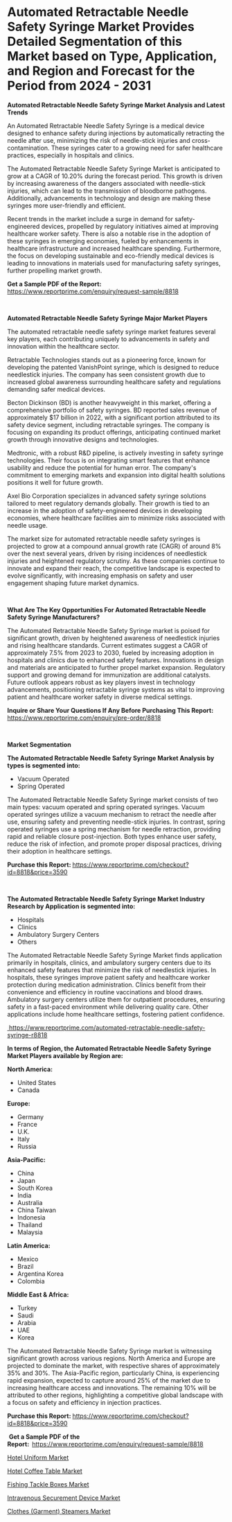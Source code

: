 <p><h1>Automated Retractable Needle Safety Syringe Market Provides Detailed Segmentation of this Market based on Type, Application, and Region and Forecast for the Period from 2024 - 2031</h1></p><p><strong>Automated Retractable Needle Safety Syringe Market Analysis and Latest Trends</strong></p>
<p><p>An Automated Retractable Needle Safety Syringe is a medical device designed to enhance safety during injections by automatically retracting the needle after use, minimizing the risk of needle-stick injuries and cross-contamination. These syringes cater to a growing need for safer healthcare practices, especially in hospitals and clinics.</p><p>The Automated Retractable Needle Safety Syringe Market is anticipated to grow at a CAGR of 10.20% during the forecast period. This growth is driven by increasing awareness of the dangers associated with needle-stick injuries, which can lead to the transmission of bloodborne pathogens. Additionally, advancements in technology and design are making these syringes more user-friendly and efficient.</p><p>Recent trends in the market include a surge in demand for safety-engineered devices, propelled by regulatory initiatives aimed at improving healthcare worker safety. There is also a notable rise in the adoption of these syringes in emerging economies, fueled by enhancements in healthcare infrastructure and increased healthcare spending. Furthermore, the focus on developing sustainable and eco-friendly medical devices is leading to innovations in materials used for manufacturing safety syringes, further propelling market growth.</p></p>
<p><strong>Get a Sample PDF of the Report:&nbsp;</strong> <a href="https://www.reportprime.com/enquiry/request-sample/8818">https://www.reportprime.com/enquiry/request-sample/8818</a></p>
<p>&nbsp;</p>
<p><strong>Automated Retractable Needle Safety Syringe Major Market Players</strong></p>
<p><p>The automated retractable needle safety syringe market features several key players, each contributing uniquely to advancements in safety and innovation within the healthcare sector. </p><p>Retractable Technologies stands out as a pioneering force, known for developing the patented VanishPoint syringe, which is designed to reduce needlestick injuries. The company has seen consistent growth due to increased global awareness surrounding healthcare safety and regulations demanding safer medical devices.</p><p>Becton Dickinson (BD) is another heavyweight in this market, offering a comprehensive portfolio of safety syringes. BD reported sales revenue of approximately $17 billion in 2022, with a significant portion attributed to its safety device segment, including retractable syringes. The company is focusing on expanding its product offerings, anticipating continued market growth through innovative designs and technologies.</p><p>Medtronic, with a robust R&D pipeline, is actively investing in safety syringe technologies. Their focus is on integrating smart features that enhance usability and reduce the potential for human error. The company's commitment to emerging markets and expansion into digital health solutions positions it well for future growth.</p><p>Axel Bio Corporation specializes in advanced safety syringe solutions tailored to meet regulatory demands globally. Their growth is tied to an increase in the adoption of safety-engineered devices in developing economies, where healthcare facilities aim to minimize risks associated with needle usage.</p><p>The market size for automated retractable needle safety syringes is projected to grow at a compound annual growth rate (CAGR) of around 8% over the next several years, driven by rising incidences of needlestick injuries and heightened regulatory scrutiny. As these companies continue to innovate and expand their reach, the competitive landscape is expected to evolve significantly, with increasing emphasis on safety and user engagement shaping future market dynamics.</p></p>
<p>&nbsp;</p>
<p><strong>What Are The Key Opportunities For Automated Retractable Needle Safety Syringe Manufacturers?</strong></p>
<p><p>The Automated Retractable Needle Safety Syringe market is poised for significant growth, driven by heightened awareness of needlestick injuries and rising healthcare standards. Current estimates suggest a CAGR of approximately 7.5% from 2023 to 2030, fueled by increasing adoption in hospitals and clinics due to enhanced safety features. Innovations in design and materials are anticipated to further propel market expansion. Regulatory support and growing demand for immunization are additional catalysts. Future outlook appears robust as key players invest in technology advancements, positioning retractable syringe systems as vital to improving patient and healthcare worker safety in diverse medical settings.</p></p>
<p><strong>Inquire or Share Your Questions If Any Before Purchasing This Report:</strong> <a href="https://www.reportprime.com/enquiry/pre-order/8818">https://www.reportprime.com/enquiry/pre-order/8818</a></p>
<p>&nbsp;</p>
<p><strong>Market Segmentation</strong></p>
<p><strong>The Automated Retractable Needle Safety Syringe Market Analysis by types is segmented into:</strong></p>
<p><ul><li>Vacuum Operated</li><li>Spring Operated</li></ul></p>
<p><p>The Automated Retractable Needle Safety Syringe market consists of two main types: vacuum operated and spring operated syringes. Vacuum operated syringes utilize a vacuum mechanism to retract the needle after use, ensuring safety and preventing needle-stick injuries. In contrast, spring operated syringes use a spring mechanism for needle retraction, providing rapid and reliable closure post-injection. Both types enhance user safety, reduce the risk of infection, and promote proper disposal practices, driving their adoption in healthcare settings.</p></p>
<p><strong>Purchase this Report:&nbsp;</strong><a href="https://www.reportprime.com/checkout?id=8818&price=3590">https://www.reportprime.com/checkout?id=8818&price=3590</a></p>
<p>&nbsp;</p>
<p><strong>The Automated Retractable Needle Safety Syringe Market Industry Research by Application is segmented into:</strong></p>
<p><ul><li>Hospitals</li><li>Clinics</li><li>Ambulatory Surgery Centers</li><li>Others</li></ul></p>
<p><p>The Automated Retractable Needle Safety Syringe Market finds application primarily in hospitals, clinics, and ambulatory surgery centers due to its enhanced safety features that minimize the risk of needlestick injuries. In hospitals, these syringes improve patient safety and healthcare worker protection during medication administration. Clinics benefit from their convenience and efficiency in routine vaccinations and blood draws. Ambulatory surgery centers utilize them for outpatient procedures, ensuring safety in a fast-paced environment while delivering quality care. Other applications include home healthcare settings, fostering patient confidence.</p></p>
<p><a href="https://www.reportprime.com/automated-retractable-needle-safety-syringe-r8818">&nbsp;https://www.reportprime.com/automated-retractable-needle-safety-syringe-r8818</a></p>
<p><strong>In terms of Region, the Automated Retractable Needle Safety Syringe Market Players available by Region are:</strong></p>
<p>
    <p> <strong> North America: </strong>
        <ul>
            <li>United States</li>
            <li>Canada</li>
        </ul>
        </p> 
    <p> <strong> Europe: </strong>
        <ul>
            <li>Germany</li>
            <li>France</li>
            <li>U.K.</li>
            <li>Italy</li>
            <li>Russia</li>
        </ul>
        </p> 
    <p> <strong> Asia-Pacific: </strong>
        <ul>
            <li>China</li>
            <li>Japan</li>
            <li>South Korea</li>
            <li>India</li>
            <li>Australia</li>
            <li>China Taiwan</li>
            <li>Indonesia</li>
            <li>Thailand</li>
            <li>Malaysia</li>
        </ul>
        </p> 
    <p> <strong> Latin America: </strong>
        <ul>
            <li>Mexico</li>
            <li>Brazil</li>
            <li>Argentina Korea</li>
            <li>Colombia</li>
        </ul>
        </p> 
    <p> <strong> Middle East & Africa: </strong>
        <ul>
            <li>Turkey</li>
            <li>Saudi</li>
            <li>Arabia</li>
            <li>UAE</li>
            <li>Korea</li>
        </ul>
    </p>
    </p>
<p><p>The Automated Retractable Needle Safety Syringe market is witnessing significant growth across various regions. North America and Europe are projected to dominate the market, with respective shares of approximately 35% and 30%. The Asia-Pacific region, particularly China, is experiencing rapid expansion, expected to capture around 25% of the market due to increasing healthcare access and innovations. The remaining 10% will be attributed to other regions, highlighting a competitive global landscape with a focus on safety and efficiency in injection practices.</p></p>
<p><strong>Purchase this Report: </strong><a href="https://www.reportprime.com/checkout?id=8818&price=3590">https://www.reportprime.com/checkout?id=8818&price=3590</a></p>
<p>&nbsp;<strong>Get a Sample PDF of the Report:&nbsp;&nbsp;</strong><a href="https://www.reportprime.com/enquiry/request-sample/8818">https://www.reportprime.com/enquiry/request-sample/8818</a></p>
<p><strong></strong></p>
<p><p><a href="https://medium.com/@alan.ball8990/the-global-market-overview-of-the-hotel-uniform-market-provides-a-unique-perspective-on-the-key-6a5251eaf9bc">Hotel Uniform Market</a></p><p><a href="https://medium.com/@alan.ball8990/market-leaders-and-laggards-global-hotel-coffee-table-market-trends-and-forecast-2024-2031-66fba2b82990">Hotel Coffee Table Market</a></p><p><a href="https://www.linkedin.com/pulse/deep-dive-fishing-tackle-boxes-market-itstrends-segmentation-degjc?trackingId=KxPmlRkpTMqfLh8iHa6oVA%3D%3D">Fishing Tackle Boxes Market</a></p><p><a href="https://github.com/sumonsky0m/Market-Research-Report-List-1/blob/main/intravenous-securement-device-market.md">Intravenous Securement Device Market</a></p><p><a href="https://issuu.com/reportprime-2/docs/clothes-garment-steamers-market-siz_ef6d6c45a43dd6">Clothes (Garment) Steamers Market</a></p></p>